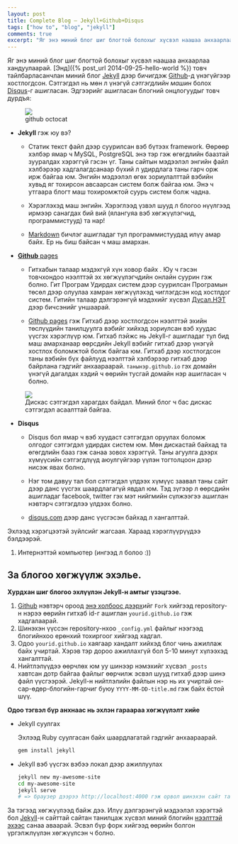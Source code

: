 ```yaml
---
layout: post
title: Complete Blog — Jekyll+Github+Disqus
tags: ["how to", "blog", "jekyll"]
comments: true
excerpt: "Яг энэ миний блог шиг блогтой болохыг хүсвэл наашаа анхаарлаа хандуулаарай. Энд товч тайлбарласанчлан миний блог Jekyll дээр бичигдэж Github-д үнэгүйгээр хостлогдсон. Сэтгэгдэл нь мөн л үнэгүй сэтгэгдлийн машин болох Disqus-г ашигласан. Дагаад хийгээрэй."
---
```


Яг энэ миний блог шиг блогтой болохыг хүсвэл наашаа анхаарлаа хандуулаарай. [Энд]({% post_url 2014-09-25-hello-world %}) товч тайлбарласанчлан миний блог [Jekyll](http://jekyllrb.com) дээр бичигдэж [Github](http://github.com)-д үнэгүйгээр хостлогдсон. Сэтгэгдэл нь мөн л үнэгүй _сэтгэгдлийн машин_ болох [Disqus](http://disqus.com)-г ашигласан. Эдгээрийг ашигласан блогний онцлогуудыг товч дурдъя: 

<figure class="img-right"><img src="{{site.url}}/images/octojekyll.png"></img><figcaption>github octocat</figcaption></figure>




- **Jekyll** гэж юу вэ?

  - Статик текст файл дээр суурилсан вэб бүтээх framework. Өөрөөр хэлбэр ямар ч MySQL, PostgreSQL энэ тэр гэж өгөгдлийн баазтай зууралдах хэрэггүй гэсэн үг. Таны сайтын мэдээлэл энгийн файл хэлбэрээр хадгалагдсанаар бүхий л удирдлага таны гарч орж ирж байгаа юм. Энгийн мэдээлэл өгөх зориулалттай вэбийн хувьд яг тохирсон авсаарсан систем болж байгаа юм. Энэ ч утгаара блогт маш тохиромжтой суурь систем болж чадна. 

  - Хэрэглэхэд маш энгийн. Хэрэглээд үзвэл шууд л блогоо нүүлгээд ирмээр санагдах бий вий (ялангуяа вэб хөгжүүлэгчид, программистууд) та нар\!

  - [Markdown](https://daringfireball.net/projects/markdown/basics) бичлэг ашигладаг тул программистуудад илүү амар байх. Ер нь биш байсан ч маш амархан. 


- [**Github** pages](http://pages.github.com)

  - Гитхабын талаар мэдэхгүй хүн ховор байх . Юу ч гэсэн товчхондоо нээлттэй эх хөгжүүлэгчдийн онлайн суурин гэж болно. Гит Програм Удирдах систем дээр суурилсан Програмын төсөл дээр олуулаа хамран хөгжүүлэхэд чиглэгдсэн код хостлдог систем. Гитийн талаар дэлгэрэнгүй мэдэхийг хүсвэл [Дусал.НЭТ](http://dusal.blogmn.net/37350/git-huvilbar-udirdah-sistyem.html) дээр бичсэнийг уншаарай. 

  - [Github pages](http://pages.github.com) гэж Гитхаб дээр хостлогдсон нээлттэй эхийн төслүүдийн танилцуулга вэбийг хийхэд зориулсан вэб хуудас үүсгэх хэрэглүүр юм. Гитхаб пэйжс нь Jekyll-г ашигладаг тул бид маш амарханаар өөрсдийн Jekyll вэбийг гитхаб дээр үнэгүй хостлох боломжтой болж байгаа юм. Гитхаб дээр хостлогдсон таны вэбийн бүх файлууд нээлттэй хэлбэрээр гитхаб дээр байрлана гэдгийг анхаараарай. `танынэр.github.io` гэх домайн үнэгүй дагалдах хэдий ч өөрийн тусгай домайн нэр ашигласан ч болно. 

<figure class="img-right">
<img src="{{site.url}}/images/disqus-example.jpg"><figcaption>Дискас сэтгэгдэл харагдах байдал. Миний блог ч бас дискас сэтгэгдэл асаалттай байгаа.</figcaption></figure>

- **Disqus**

  - Disqus бол ямар ч вэб хуудаст сэтгэгдэл оруулах боломж олгодог сэтгэгдэл удирдах систем юм. Мөн дискастай байхад та өгөгдлийн бааз гэж санаа зовох хэрэггүй. Таны агуулга дээрх хүмүүсийн сэтгэгдлүүд аюулгүйгээр үүлэн тогтолцоон дээр нисэж явах болно.

  - Нэг том давуу тал бол сэтгэгдэл үлдээх хүмүүс заавал таны сайт дээр данс үүсгэх шаардлагагүй явдал юм. Тэд зүгээр л өөрсдийн ашигладаг facebook, twitter гэх мэт нийгмийн сүлжээгээ ашиглан нэвтэрч сэтгэгдлээ үлдээх болно. 

  - [disqus.com](http://www.disqus.com) дээр данс үүсгэсэн байхад л хангалттай. 





Эхлээд хэрэгцээтэй зүйлсийг жагсаая. Хараад хэрэглүүрүүдээ бэлдээрэй. 

1. Интернэттэй компьютер (ингээд л болоо :))

## За блогоо хөгжүүлж эхэлье.

**Хурдхан шиг блогоо эхлүүлэн Jekyll-н амтыг үзэцгээе.**

1. [Github](http://github.com) нэвтэрч ороод [энэ холбоос дээрх](https://github.com/ganni/ganni.github.io)ийг `Fork` хийгээд repository-н нэрээ өөрийн гитхаб id-г ашиглан `yourid.github.io` гэж хадгалаарай.
2. Шинэхэн үүссэн repository-нхоо `_config.yml` файлыг нээгээд блогийнхоо ерөнхий тохиргоог хийгээд хадгал. 
3. Одоо `yourid.github.io` хаягаар хандалт хийхэд блог чинь ажиллаж байх учиртай. Хэрэв тэр дороо ажиллахгүй бол 5-10 минут хүлээхэд хангалттай.
4. Нийтлэлүүдээ өөрчлөх юм уу шинээр нэмэхийг хүсвэл `_posts` хавтсан дотр байгаа файлыг өөрчилж эсвэл шууд гитхаб дээр шинэ файл үүсгээрэй. Jekyll-н нийтлэлийн файлын нэр нь их учиртай он-сар-өдөр-блогийн-гарчиг буюу `YYYY-MM-DD-title.md` гэж байх ёстой шүү. 


**Одоо тэгвэл бүр анхнаас нь эхлэн гараараа хөгжүүлэлт хийе**

* Jekyll суулгах
  
  Эхлээд Ruby суулгасан байх шаардлагатай гэдгийг анхаараарай. 

  ``` bash
  gem install jekyll
  ```

* Jekyll вэб үүсгэх вэбээ локал дээр ажиллуулах

  ``` bash
  jekyll new my-awesome-site
  cd my-awesome-site
  jekyll serve
  # => браузер дээрээ http://localhost:4000 гэж орвол шинэхэн сайт тань ачааллагдана. 
  ```

За тэгээд хөгжүүлээд байж дээ. Илүү дэлгэрэнгүй мэдээлэл хэрэгтэй бол [Jekyll](http://jekyllrb.com)-н сайттай сайтан танилцаж хүсвэл миний блогийн [нээлттэй эхээс](https://github.com/ganni/ganni.github.io) санаа аваарай. Эсвэл бүр форк хийгээд өөрийн болгон үргэлжлүүлэн хөгжүүлсэн ч болно. 
